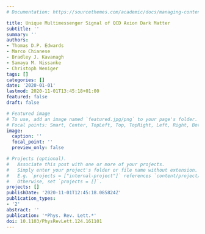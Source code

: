 ```yaml
---
# Documentation: https://sourcethemes.com/academic/docs/managing-content/

title: Unique Multimessenger Signal of QCD Axion Dark Matter
subtitle: ''
summary: ''
authors:
- Thomas D.P. Edwards
- Marco Chianese
- Bradley J. Kavanagh
- Samaya M. Nissanke
- Christoph Weniger
tags: []
categories: []
date: '2020-01-01'
lastmod: 2020-11-01T13:45:18+01:00
featured: false
draft: false

# Featured image
# To use, add an image named `featured.jpg/png` to your page's folder.
# Focal points: Smart, Center, TopLeft, Top, TopRight, Left, Right, BottomLeft, Bottom, BottomRight.
image:
  caption: ''
  focal_point: ''
  preview_only: false

# Projects (optional).
#   Associate this post with one or more of your projects.
#   Simply enter your project's folder or file name without extension.
#   E.g. `projects = ["internal-project"]` references `content/project/deep-learning/index.md`.
#   Otherwise, set `projects = []`.
projects: []
publishDate: '2020-11-01T12:45:18.085824Z'
publication_types:
- '2'
abstract: ''
publication: '*Phys. Rev. Lett.*'
doi: 10.1103/PhysRevLett.124.161101
---
```

